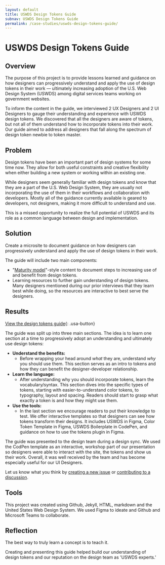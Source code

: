 ```yaml
---
layout: default
title: USWDS Design Tokens Guide
subnav: USWDS Design Tokens Guide
permalink: /case-studies/uswds-design-tokens-guide/
---
```


# USWDS Design Tokens Guide

## Overview

The purpose of this project is to provide lessons learned and guidance on how designers can progressively understand and apply the use of design tokens in their work — ultimately increasing adoption of the U.S. Web Design System (USWDS) among digital services teams working on government websites.

To inform the content in the guide, we interviewed 2 UX Designers and 2 UI Designers to gauge their understanding and experience with USWDS design tokens. We discovered that all the designers are aware of tokens, but not all of them understand how to incorporate tokens into their work. Our guide aimed to address all designers that fall along the spectrum of design token newbie to token master.

## Problem

Design tokens have been an important part of design systems for some time now. They allow for both useful constraints and creative flexibility when either building a new system or working within an existing one.

While designers seem generally familiar with design tokens and know that they are a part of the U.S. Web Design System, they are usually not incorporating the use of them in their workflows and collaboration with developers. Mostly all of the guidance currently available is geared to developers, not designers, making it more difficult to understand and use.

This is a missed opportunity to realize the full potential of USWDS and its role as a common language between design and implementation.

## Solution

Create a microsite to document guidance on how designers can progressively understand and apply the use of design tokens in their work.

The guide will include two main components:

- "[Maturity model](https://designsystem.digital.gov/maturity-model/)"-style content to document steps to increasing use of and benefit from design tokens.
- Learning resources to further gain understanding of design tokens. Many designers mentioned during our prior interviews that they learn best while doing, so the resources are interactive to best serve the designers.

## Results

[View the design tokens guide](https://bixal.github.io/uswds-design-tokens-guide/){: .usa-button}

The guide was split up into three main sections. The idea is to learn one section at a time to progressively adopt an understanding and ultimately use design tokens:

- **Understand the benefits:**
  - Before wrapping your head around _what_ they are, understand _why_ you should use them. This section serves as an intro to tokens and how they can benefit the designer-developer relationship.
- **Learn the language:**
  - After understanding why you should incorporate tokens, learn the vocabulary/syntax. This section dives into the specific types of tokens, starting with easier-to-understand color tokens, to typography, layout and spacing. Readers should start to grasp what exactly a token is and how they might use them.
- **Use the tools:**
  - In the last section we encourage readers to put their knowledge to test. We offer interactive templates so that designers can see how tokens transform their designs. It includes USWDS in Figma, Color Token Template in Figma, USWDS Boilerplate in CodePen, and guidance on how to use the tokens plugin in Figma.

The guide was presented to the design team during a design sync. We used the CodPen template as an interactive, workshop part of our presentation so designers were able to interact with the site, the tokens and show us their work. Overall, it was well received by the team and has become especially useful for our UI Designers.

Let us know what you think by [creating a new issue](https://github.com/Bixal/uswds-design-tokens-guide/issues/new) or [contributing to a discussion](https://github.com/Bixal/uswds-design-tokens-guide/discussions).

## Tools

This project was created using Github, Jekyll, HTML, markdown and the United States Web Design System. We used Figma to ideate and Github and Microsoft Teams to collaborate.

## Reflection

The best way to truly learn a concept is to teach it.

Creating and presenting this guide helped build our understanding of design tokens and our reputation on the design team as 'USWDS experts.'
